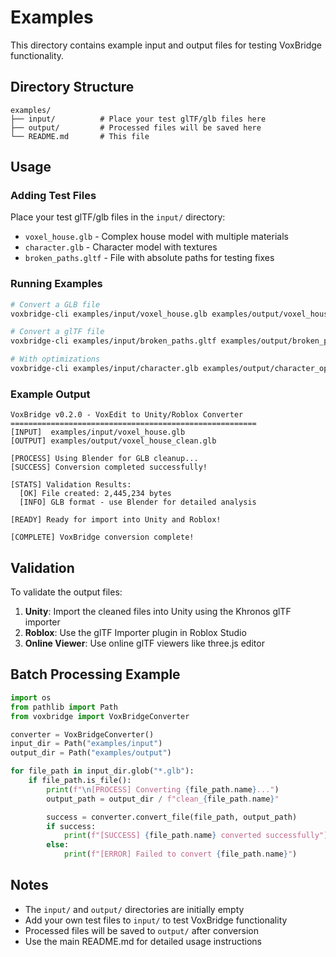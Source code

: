 # Examples

This directory contains example input and output files for testing VoxBridge functionality.

## Directory Structure

```
examples/
├── input/          # Place your test glTF/glb files here
├── output/         # Processed files will be saved here
└── README.md       # This file
```

## Usage

### Adding Test Files

Place your test glTF/glb files in the `input/` directory:

- `voxel_house.glb` - Complex house model with multiple materials
- `character.glb` - Character model with textures
- `broken_paths.gltf` - File with absolute paths for testing fixes

### Running Examples

```bash
# Convert a GLB file
voxbridge-cli examples/input/voxel_house.glb examples/output/voxel_house_clean.glb

# Convert a glTF file
voxbridge-cli examples/input/broken_paths.gltf examples/output/broken_paths_clean.gltf

# With optimizations
voxbridge-cli examples/input/character.glb examples/output/character_opt.glb --optimize-mesh --platform unity
```

### Example Output

```
VoxBridge v0.2.0 - VoxEdit to Unity/Roblox Converter
=======================================================
[INPUT]  examples/input/voxel_house.glb
[OUTPUT] examples/output/voxel_house_clean.glb

[PROCESS] Using Blender for GLB cleanup...
[SUCCESS] Conversion completed successfully!

[STATS] Validation Results:
  [OK] File created: 2,445,234 bytes
  [INFO] GLB format - use Blender for detailed analysis

[READY] Ready for import into Unity and Roblox!

[COMPLETE] VoxBridge conversion complete!
```

## Validation

To validate the output files:

1. **Unity**: Import the cleaned files into Unity using the Khronos glTF importer
2. **Roblox**: Use the glTF Importer plugin in Roblox Studio
3. **Online Viewer**: Use online glTF viewers like three.js editor

## Batch Processing Example

```python
import os
from pathlib import Path
from voxbridge import VoxBridgeConverter

converter = VoxBridgeConverter()
input_dir = Path("examples/input")
output_dir = Path("examples/output")

for file_path in input_dir.glob("*.glb"):
    if file_path.is_file():
        print(f"\n[PROCESS] Converting {file_path.name}...")
        output_path = output_dir / f"clean_{file_path.name}"

        success = converter.convert_file(file_path, output_path)
        if success:
            print(f"[SUCCESS] {file_path.name} converted successfully")
        else:
            print(f"[ERROR] Failed to convert {file_path.name}")
```

## Notes

- The `input/` and `output/` directories are initially empty
- Add your own test files to `input/` to test VoxBridge functionality
- Processed files will be saved to `output/` after conversion
- Use the main README.md for detailed usage instructions
